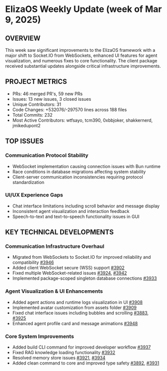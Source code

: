 # ElizaOS Weekly Update (week of Mar 9, 2025)

## OVERVIEW
This week saw significant improvements to the ElizaOS framework with a major shift to Socket.IO from WebSockets, enhanced UI features for agent visualization, and numerous fixes to core functionality. The client package received substantial updates alongside critical infrastructure improvements.

## PROJECT METRICS
- PRs: 46 merged PR's, 59 new PRs
- Issues: 13 new issues, 3 closed issues
- Unique Contributors: 31
- Code Changes: +532076/-297570 lines across 188 files
- Total Commits: 232
- Most Active Contributors: wtfsayo, tcm390, 0xbbjoker, shakkernerd, jmikedupont2

## TOP ISSUES

### Communication Protocol Stability
- WebSocket implementation causing connection issues with Bun runtime
- Race conditions in database migrations affecting system stability
- Client-server communication inconsistencies requiring protocol standardization

### UI/UX Experience Gaps
- Chat interface limitations including scroll behavior and message display
- Inconsistent agent visualization and interaction feedback
- Speech-to-text and text-to-speech functionality issues in GUI

## KEY TECHNICAL DEVELOPMENTS

### Communication Infrastructure Overhaul
- Migrated from WebSockets to Socket.IO for improved reliability and compatibility [#3946](https://github.com/elizaos/eliza/pull/3946)
- Added client WebSocket secure (WSS) support [#3902](https://github.com/elizaos/eliza/pull/3902)
- Fixed multiple WebSocket-related issues [#3924](https://github.com/elizaos/eliza/pull/3924), [#3942](https://github.com/elizaos/eliza/pull/3942)
- Implemented package-scoped singleton database connections [#3933](https://github.com/elizaos/eliza/pull/3933)

### Agent Visualization & UI Enhancements
- Added agent actions and runtime logs visualization in UI [#3908](https://github.com/elizaos/eliza/pull/3908)
- Implemented avatar customization from assets folder [#3909](https://github.com/elizaos/eliza/pull/3909)
- Fixed chat interface issues including bubbles and scrolling [#3883](https://github.com/elizaos/eliza/pull/3883), [#3925](https://github.com/elizaos/eliza/pull/3925)
- Enhanced agent profile card and message animations [#3948](https://github.com/elizaos/eliza/pull/3948)

### Core System Improvements
- Added build CLI command for improved developer workflow [#3937](https://github.com/elizaos/eliza/pull/3937)
- Fixed RAG knowledge loading functionality [#3932](https://github.com/elizaos/eliza/pull/3932)
- Resolved memory store issues [#3921](https://github.com/elizaos/eliza/pull/3921), [#3934](https://github.com/elizaos/eliza/pull/3934)
- Added clean command to core and improved type safety [#3892](https://github.com/elizaos/eliza/pull/3892), [#3931](https://github.com/elizaos/eliza/pull/3931)